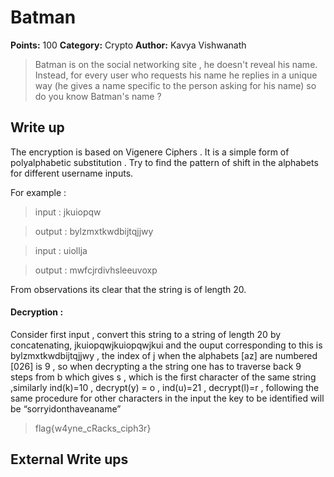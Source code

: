 # Batman
**Points:** 100
**Category:** Crypto
**Author:** Kavya Vishwanath
> Batman is on the social networking site , he doesn't reveal his name. Instead, for every user who requests his name he replies in a unique way (he gives a name specific to the person asking for his name) so do you know Batman's name ?

## Write up
The encryption is based on Vigenere Ciphers . It is a simple form of polyalphabetic substitution . Try to find the pattern of shift in the alphabets for different user­name inputs.

For example :

>input : jkuiopqw

>output : bylzmxtkwdbijtqjjwy

>input : uiollja

>output : mwfcjrdivhsleeuvoxp

From observations its clear that the string is of length 20.

#### Decryption :

Consider first input , convert this string to a string of length 20 by concatenating, jkuiopqwjkuiopqwjkui and the ouput corresponding to this is bylzmxtkwdbijtqjjwy , the index of j when the alphabets [a­z] are numbered [0­26] is 9 , so when decrypting a the string one has to traverse back 9 steps from b which gives s , which is the first character of the same string ,similarly ind(k)=10 , decrypt(y) = o , ind(u)=21 , decrypt(l)=r , following the same procedure for other characters in the input the key to be identified will be “sorryidonthaveaname”

> flag{w4yne_cRacks_ciph3r}

## External Write ups
